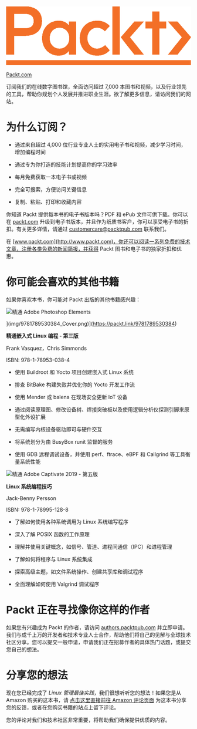 ![](img/Packt_Logo_Orange__f36f26.png)

[Packt.com](http://Packt.com)

订阅我们的在线数字图书馆，全面访问超过 7,000 本图书和视频，以及行业领先的工具，帮助你规划个人发展并推进职业生涯。欲了解更多信息，请访问我们的网站。

# 为什么订阅？

+   通过来自超过 4,000 位行业专业人士的实用电子书和视频，减少学习时间，增加编程时间

+   通过专为你打造的技能计划提高你的学习效率

+   每月免费获取一本电子书或视频

+   完全可搜索，方便访问关键信息

+   复制、粘贴、打印和收藏内容

你知道 Packt 提供每本书的电子书版本吗？PDF 和 ePub 文件可供下载。你可以在 [packt.com](http://packt.com) 升级到电子书版本，并且作为纸质书客户，你可以享受电子书的折扣。有关更多详情，请通过 customercare@packtpub.com 联系我们。

在 [www.packt.com](http://www.packt.com)，你还可以阅读一系列免费的技术文章，注册各类免费的新闻简报，并获得 Packt 图书和电子书的独家折扣和优惠。

# 你可能会喜欢的其他书籍

如果你喜欢本书，你可能对 Packt 出版的其他书籍感兴趣：

![精通 Adobe Photoshop Elements](https://packt.link/9781789530384)

](img/9781789530384_Cover.png)](https://packt.link/9781789530384)

**精通嵌入式 Linux 编程 - 第三版**

Frank Vasquez，Chris Simmonds

ISBN: 978-1-78953-038-4

+   使用 Buildroot 和 Yocto 项目创建嵌入式 Linux 系统

+   排查 BitBake 构建失败并优化你的 Yocto 开发工作流

+   使用 Mender 或 balena 在现场安全更新 IoT 设备

+   通过阅读原理图、修改设备树、焊接突破板以及使用逻辑分析仪探测引脚来原型化外设扩展

+   无需编写内核设备驱动即可与硬件交互

+   将系统划分为由 BusyBox runit 监督的服务

+   使用 GDB 远程调试设备，并使用 perf、ftrace、eBPF 和 Callgrind 等工具衡量系统性能

![精通 Adobe Captivate 2019 - 第五版](https://packt.link/9781789951288)

**Linux 系统编程技巧**

Jack-Benny Persson

ISBN: 978-1-78995-128-8

+   了解如何使用各种系统调用为 Linux 系统编写程序

+   深入了解 POSIX 函数的工作原理

+   理解并使用关键概念，如信号、管道、进程间通信（IPC）和进程管理

+   了解如何将程序与 Linux 系统集成

+   探索高级主题，如文件系统操作、创建共享库和调试程序

+   全面理解如何使用 Valgrind 调试程序

# Packt 正在寻找像你这样的作者

如果您有兴趣成为 Packt 的作者，请访问 [authors.packtpub.com](http://authors.packtpub.com) 并立即申请。我们与成千上万的开发者和技术专业人士合作，帮助他们将自己的见解与全球技术社区分享。您可以提交一般申请，申请我们正在招募作者的具体热门话题，或提交您自己的想法。

# 分享您的想法

现在您已经完成了 *Linux 管理最佳实践*，我们很想听听您的想法！如果您是从 Amazon 购买的这本书，请 [点击这里直接前往 Amazon 评论页面](https://packt.link/r/1800568797) 为这本书分享您的反馈，或者在您购买书籍的站点上留下评论。

您的评论对我们和技术社区非常重要，将帮助我们确保提供优质的内容。
